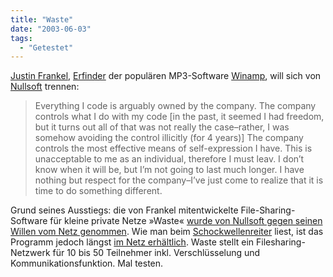 ```yaml
---
title: "Waste"
date: "2003-06-03"
tags:
  - "Getestet"
---
```


[Justin Frankel](http://www.1014.org/ "finger deadbeef@cockos.com"), [Erfinder](http://www.golem.de/0306/25765.html "Golem.de") der populären MP3-Software [Winamp](http://www.winamp.com), will sich von [Nullsoft](http://www.nullsoft.com) trennen:

> Everything I code is arguably owned by the company. The company controls what I do with my code \[in the past, it seemed I had freedom, but it turns out all of that was not really the case–rather, I was somehow avoiding the control illicitly (for 4 years)\] The company controls the most effective means of self-expression I have. This is unacceptable to me as an individual, therefore I must leav. I don’t know when it will be, but I’m not going to last much longer. I have nothing but respect for the company–I’ve just come to realize that it is time to do something different.

Grund seines Ausstiegs: die von Frankel mitentwickelte File-Sharing-Software für kleine private Netze »Waste« [wurde von Nullsoft gegen seinen Willen vom Netz genommen](http://www.nullsoft.com/free/waste/). Wie man beim [Schockwellenreiter](http://www.schockwellenreiter.de/2003/06/03.html#030603004) liest, ist das Programm jedoch längst [im Netz erhältlich](http://www.dhorrocks2003.pwp.blueyonder.co.uk/). Waste stellt ein Filesharing-Netzwerk für 10 bis 50 Teilnehmer inkl. Verschlüsselung und Kommunikationsfunktion. Mal testen.
